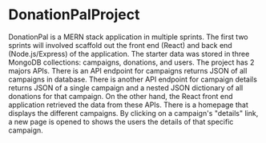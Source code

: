 # DonationPalProject

DonationPal is a MERN stack application in multiple sprints. 
The first two sprints will involved scaffold out the front end (React) and back end (Node.js/Express) of the application. 
The starter data was stored in three MongoDB collections: campaigns, donations, and users.
The project has 2 majors APIs. There is an API endpoint for campaigns returns JSON of all campaigns in database. 
There is another API endpoint for campaign details returns JSON of a single campaign and a nested JSON dictionary 
of all donations for that campaign. On the other hand, the React front end application retrieved the data from these APIs.
There is a homepage that displays the different campaigns.
By clicking on a campaign's "details" link, a new page is opened to shows the users the details of that specific campaign.

